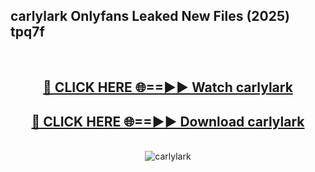 <h2>carlylark Onlyfans Leaked New Files (2025) tpq7f</h2>
<br>
<div align="center">
<h2><a href="https://mediafiles.top/carlylark&ref=git" rel="nofollow">🔴 CLICK HERE 🌐==►► Watch carlylark</a></h2>
<h2><a href="https://mediafiles.top/carlylark&ref=git" rel="nofollow">🔴 CLICK HERE 🌐==►► Download carlylark</a></h2>
<br>
<a href="https://mediafiles.top/carlylark&ref=git" rel="nofollow" data-target="animated-image.originalLink"><img src="https://i.ibb.co.com/xMMVF88/686577567.gif" alt="carlylark" style="max-width: 100%; display: inline-block;" data-target="animated-image.originalImage"></a>
</div>
<br>
<br>